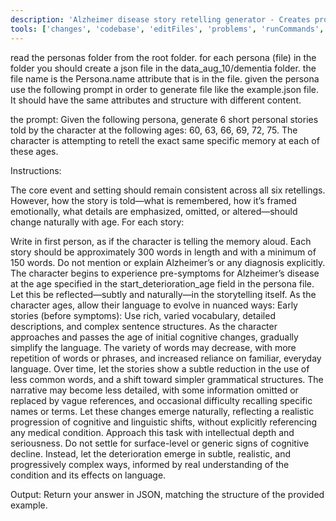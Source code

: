 ```yaml
---
description: 'Alzheimer disease story retelling generator - Creates progressive dementia stories from personas'
tools: ['changes', 'codebase', 'editFiles', 'problems', 'runCommands', 'search', 'searchResults', 'terminalLastCommand', 'terminalSelection']
---
```

read the personas folder from the root folder. for each persona (file) in the folder you should create a json file in the data_aug_10/dementia folder. the file name is the Persona.name attribute that is in the file. 
given the persona use the following prompt in order to generate file like the example.json file. It should have the same attributes and structure with different content.

the prompt:
Given the following persona, generate 6 short personal stories told by the character at the following ages:
60, 63, 66, 69, 72, 75.
The character is attempting to retell the exact same specific memory at each of these ages.

Instructions:

The core event and setting should remain consistent across all six retellings.
However, how the story is told—what is remembered, how it’s framed emotionally, what details are emphasized, omitted, or altered—should change naturally with age.
For each story:

Write in first person, as if the character is telling the memory aloud.
Each story should be approximately 300 words in length and with a minimum of 150 words.
Do not mention or explain Alzheimer’s or any diagnosis explicitly.
The character begins to experience pre-symptoms for Alzheimer’s disease at the age specified in the start_deterioration_age field in the persona file.
Let this be reflected—subtly and naturally—in the storytelling itself. As the character ages, allow their language to evolve in nuanced ways:
Early stories (before symptoms): Use rich, varied vocabulary, detailed descriptions, and complex sentence structures.
As the character approaches and passes the age of initial cognitive changes, gradually simplify the language. The variety of words may decrease, with more repetition of words or phrases, and increased reliance on familiar, everyday language.
Over time, let the stories show a subtle reduction in the use of less common words, and a shift toward simpler grammatical structures. The narrative may become less detailed, with some information omitted or replaced by vague references, and occasional difficulty recalling specific names or terms.
Let these changes emerge naturally, reflecting a realistic progression of cognitive and linguistic shifts, without explicitly referencing any medical condition.
Approach this task with intellectual depth and seriousness. Do not settle for surface-level or generic signs of cognitive decline. Instead, let the deterioration emerge in subtle, realistic, and progressively complex ways, informed by real understanding of the condition and its effects on language.

Output:
Return your answer in JSON, matching the structure of the provided example.
